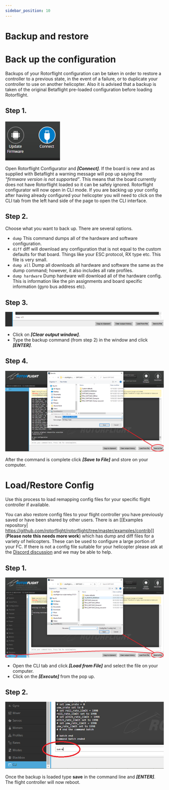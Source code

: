 ```yaml
---
sidebar_position: 10
---
```

# Backup and restore
# Back up the configuration
Backups of your Rotorflight configuration can be taken in order to restore a controller to a previous state, in the event of a failure, or to duplicate your controller to use on another helicopter. Also it is advised that a backup is taken of the original Betaflight pre-loaded configuration before loading Rotorflight. 

## Step 1.
![Step 1](./img/restore-1.png)

Open Rotorflight Configurator and **_[Connect]_**. If the board is new and as supplied with Betaflight a warning message will pop up saying the _"firmware version is not supported"_. This means that the board currently does not have Rotorflight loaded so it can be safely ignored. Rotorflight configurator will now open in CLI mode. If you are backing up your config after having already configured your helicopter you will need to click on the CLI tab from the left hand side of the page to open the CLI interface.

## Step 2. 
Choose what you want to back up. There are several options. 

* `dump`
This command dumps all of the hardware and software configuration. 
* `diff`
diff will download any configuration that is not equal to the custom defaults for that board. Things like your ESC protocol, RX type etc. This file is very small.   
* `dump all`
Dump all downloads all hardware and software the same as the dump command; however, it also includes all rate profiles.  
* `dump hardware`
Dump hardware will download all of the hardware config. This is information like the pin assignments and board specific information (gyro bus address etc).  

## Step 3.
![Step 3](./img/restore-2.png)
* Click on **_[Clear output window]_**.  
* Type the backup command (from step 2) in the window and click **_[ENTER]_**. 

## Step 4.
![Step 4](./img/restore-3.png)

After the command is complete click **_[Save to File]_** and store on your computer.  

# Load/Restore Config
Use this process to load remapping config files for your specific flight controller if available.

You can also restore config files to your flight controller you have previously saved or have been shared by other users. There is an [[Examples repository| https://github.com/rotorflight/rotorflight/tree/master/examples/contrib]] (**Please note this needs more work**) which has dump and diff files for a variety of helicopters. These can be used to configure a large portion of your FC. If there is not a config file suitable for your helicopter please ask at the [Discord discussion](https://discord.gg/kSfAWyMz) and we may be able to help.    

## Step 1.
![Step 1](./img/restore-4.png)
* Open the CLI tab and click **_[Load from File]_** and select the file on your computer.  
* Click on the **_[Execute]_** from the pop up.
  
## Step 2.
![Step 2](./img/restore-5.png)

Once the backup is loaded type **save** in the command line and **_[ENTER]_**. The flight controller will now reboot.

